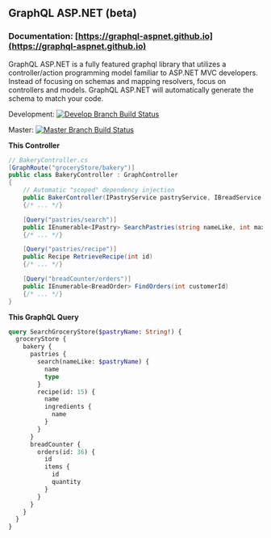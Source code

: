 ## GraphQL ASP.NET (beta)

### Documentation: [https://graphql-aspnet.github.io](https://graphql-aspnet.github.io)

GraphQL ASP.NET is a fully featured graphql library that utilizes a controller/action programming model familiar to ASP.NET MVC developers. Instead of focusing on schemas and mapping resolvers, focus on controllers and models. GraphQL ASP.NET will automatically generate the schema to match your code.

Development: [![Develop Branch Build Status](https://dev.azure.com/graphqlaspnet/GraphQL%20ASP.NET/_apis/build/status/CI%20%26%20Deployment%20Build?branchName=develop)](https://dev.azure.com/graphqlaspnet/GraphQL%20ASP.NET/_build/latest?definitionId=4&branchName=develop)

Master: [![Master Branch Build Status](https://dev.azure.com/graphqlaspnet/GraphQL%20ASP.NET/_apis/build/status/CI%20%26%20Deployment%20Build?branchName=master)](https://dev.azure.com/graphqlaspnet/GraphQL%20ASP.NET/_build/latest?definitionId=4&branchName=master)

**This Controller**

```csharp
// BakeryController.cs
[GraphRoute("groceryStore/bakery")]
public class BakeryController : GraphController
{
    // Automatic "scoped" dependency injection
    public BakerController(IPastryService pastryService, IBreadService breadService)
    {/* ... */}

    [Query("pastries/search")]
    public IEnumerable<IPastry> SearchPastries(string nameLike, int maxResults = 50)
    {/* ... */}

    [Query("pastries/recipe")]
    public Recipe RetrieveRecipe(int id)
    {/* ... */}

    [Query("breadCounter/orders")]
    public IEnumerable<BreadOrder> FindOrders(int customerId)
    {/* ... */}
}
```

**This GraphQL Query**

```graphql
query SearchGroceryStore($pastryName: String!) {
  groceryStore {
    bakery {
      pastries {
        search(nameLike: $pastryName) {
          name
          type
        }
        recipe(id: 15) {
          name
          ingredients {
            name
          }
        }
      }
      breadCounter {
        orders(id: 36) {
          id
          items {
            id
            quantity
          }
        }
      }
    }
  }
}
```
